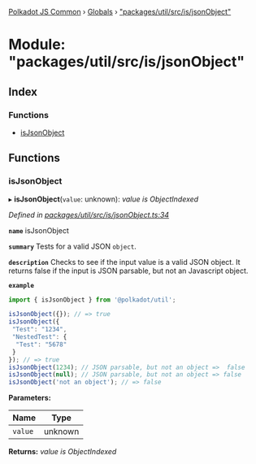 [Polkadot JS Common](../README.md) › [Globals](../globals.md) › ["packages/util/src/is/jsonObject"](_packages_util_src_is_jsonobject_.md)

# Module: "packages/util/src/is/jsonObject"

## Index

### Functions

* [isJsonObject](_packages_util_src_is_jsonobject_.md#isjsonobject)

## Functions

###  isJsonObject

▸ **isJsonObject**(`value`: unknown): *value is ObjectIndexed*

*Defined in [packages/util/src/is/jsonObject.ts:34](https://github.com/polkadot-js/common/blob/0a6bd414/packages/util/src/is/jsonObject.ts#L34)*

**`name`** isJsonObject

**`summary`** Tests for a valid JSON `object`.

**`description`** 
Checks to see if the input value is a valid JSON object.
It returns false if the input is JSON parsable, but not an Javascript object.

**`example`** 
<BR>

```javascript
import { isJsonObject } from '@polkadot/util';

isJsonObject({}); // => true
isJsonObject({
 "Test": "1234",
 "NestedTest": {
  "Test": "5678"
 }
}); // => true
isJsonObject(1234); // JSON parsable, but not an object =>  false
isJsonObject(null); // JSON parsable, but not an object => false
isJsonObject('not an object'); // => false
```

**Parameters:**

Name | Type |
------ | ------ |
`value` | unknown |

**Returns:** *value is ObjectIndexed*
